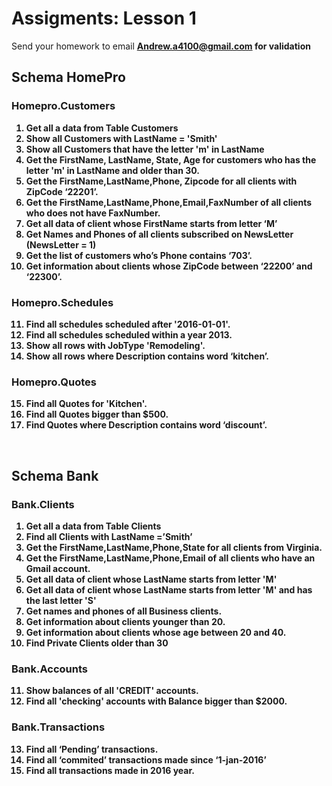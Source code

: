 # Assigments: Lesson 1

Send your homework to email <b>Andrew.a4100@gmail.com<b> for validation


## Schema HomePro

### Homepro.Customers
1.	Get all a data from Table Customers
2.	Show all Customers with LastName = 'Smith'
3.	Show all Customers that have the letter 'm' in LastName
4.	Get the <b>FirstName, LastName, State, Age</b> for customers who has the letter 'm' in LastName and older than 30.
5.	Get the <b>FirstName,LastName,Phone, Zipcode</b>  for all clients with ZipCode ‘22201’.
6.	Get the <b>FirstName,LastName,Phone,Email,FaxNumber</b> of all clients who does not have FaxNumber.
7.	Get all data of client whose FirstName starts from letter ‘M’
8.	Get <b>Names</b> and <b>Phones</b> of all clients subscribed on NewsLetter (NewsLetter = 1)
9.	Get the list of customers who’s Phone contains ‘703’.
10.	Get information about clients whose ZipCode between ‘22200’ and ‘22300’.

### Homepro.Schedules
11.	Find all schedules scheduled after '2016-01-01'.
12.	Find all schedules scheduled within a year 2013.
13.	Show all rows with JobType 'Remodeling'.
14.	Show all rows where Description contains word ‘kitchen’.

### Homepro.Quotes
15.	Find all Quotes for 'Kitchen'.
16.	Find all Quotes bigger than $500.
17.	Find Quotes where Description contains word ‘discount’.

<br>

## Schema Bank

### Bank.Clients 

1. Get all a data from Table Clients 
2. Find all Clients with LastName =’Smith’ 
3. Get the <b>FirstName,LastName,Phone,State</b> for all clients from Virginia. 
4. Get the <b>FirstName,LastName,Phone,Email</b> of all clients who have an Gmail account. 
5. Get all data of client whose LastName starts from letter 'M' 
6. Get all data of client whose LastName starts from letter 'M' and has the last letter 'S' 
7. Get names and phones of all Business clients. 
8. Get information about clients younger than 20. 
9. Get information about clients whose age between 20 and 40. 
10. Find Private Clients older than 30 

### Bank.Accounts 

11. Show balances of all 'CREDIT' accounts. 
12. Find all 'checking' accounts with Balance bigger than $2000. 

### Bank.Transactions 
13. Find all ‘Pending’ transactions. 
14. Find all ‘commited’ transactions made since ‘1-jan-2016’ 
15. Find all transactions made in 2016 year. 

